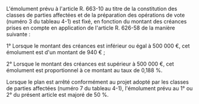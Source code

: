 L'émolument prévu à l'article R. 663-10 au titre de la constitution des classes de parties affectées et de la préparation des opérations de vote (numéro 3 du tableau 4-1) est fixé, en fonction du montant des créances prises en compte en application de l'article R. 626-58 de la manière suivante :

1° Lorsque le montant des créances est inférieur ou égal à 500 000 €, cet émolument est d'un montant de 940 € ;

2° Lorsque le montant des créances est supérieur à 500 000 €, cet émolument est proportionnel à ce montant au taux de 0,188 %.

Lorsque le plan est arrêté conformément au projet adopté par les classes de parties affectées (numéro 7 du tableau 4-1), l'émolument prévu au 1° ou 2° du présent article est majoré de 50 %.
